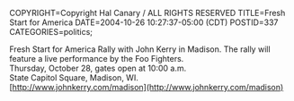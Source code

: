 COPYRIGHT=Copyright Hal Canary / ALL RIGHTS RESERVED
TITLE=Fresh Start for America
DATE=2004-10-26 10:27:37-05:00 (CDT)
POSTID=337
CATEGORIES=politics;

Fresh Start for America Rally with John Kerry in Madison. The rally will feature a live performance by the Foo Fighters.  
Thursday, October 28, gates open at 10:00 a.m.  
State Capitol Square, Madison, WI.  
[http://www.johnkerry.com/madison](http://www.johnkerry.com/madison)
